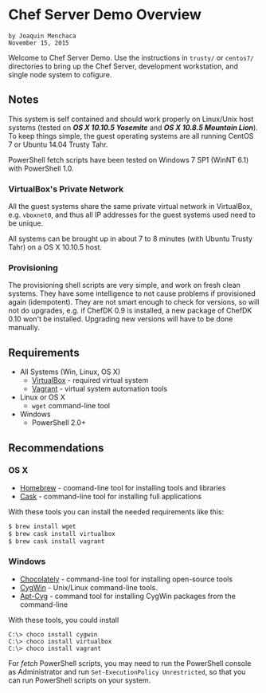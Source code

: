 # **Chef Server Demo Overview**
    by Joaquin Menchaca
    November 15, 2015

Welcome to Chef Server Demo.  Use the instructions in `trusty/` or `centos7/` directories to bring up the Chef Server, development workstation, and single node system to cofigure.

## **Notes**

This system is self contained and should work properly on Linux/Unix host systems (tested on ***OS X 10.10.5 Yosemite*** and ***OS X 10.8.5 Mountain Lion***).  To keep things simple, the guest operating systems are all running CentOS 7 or Ubuntu 14.04 Trusty Tahr.

PowerShell fetch scripts have been tested on Windows 7 SP1 (WinNT 6.1) with PowerShell 1.0.

### **VirtualBox's Private Network**

All the guest systems share the same private virtual network in VirtualBox, e.g. `vboxnet0`, and thus all IP addresses for the guest systems used need to be unique.

All systems can be brought up in about 7 to 8 minutes (with Ubuntu Trusty Tahr) on a OS X 10.10.5 host.

### **Provisioning**

The provisioning shell scripts are very simple, and work on fresh clean systems.  They have some intelligence to not cause problems if provisioned again (idempotent).  They are not smart enough to check for versions, so will not do upgrades, e.g. if ChefDK 0.9 is installed, a new package of ChefDK 0.10 won't be installed.  Upgrading new versions will have to be done manually.

## **Requirements**
  * All Systems (Win, Linux, OS X)
    * [VirtualBox](https://www.virtualbox.org/) - required virtual system
    * [Vagrant](https://www.vagrantup.com/) - virtual system automation tools
  * Linux or OS X
    * `wget` command-line tool
  * Windows
    * PowerShell 2.0+

## **Recommendations**

### **OS X**

* [Homebrew](http://brew.sh/) - coomand-line tool for installing tools and libraries
* [Cask](http://caskroom.io/) - command-line tool for installing full applications

With these tools you can install the needed requirements like this:

```bash
$ brew install wget
$ brew cask install virtualbox
$ brew cask install vagrant
```

### **Windows**

* [Chocolately](https://chocolatey.org/) - command-line tool for installing open-source tools
* [CygWin](https://www.cygwin.com/) - Unix/Linux command-line tools.
* [Apt-Cyg](https://github.com/transcode-open/apt-cyg) - command tool for installing CygWin packages from the command-line

With these tools, you could install

```batch
C:\> choco install cygwin
C:\> choco install virtualbox
C:\> choco install vagrant
```

For *fetch* PowerShell scripts, you may need to run the PowerShell console as Administrator and run `Set-ExecutionPolicy Unrestricted`, so that you can run PowerShell scripts on your system.

